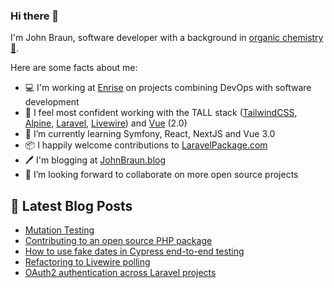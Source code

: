 ### Hi there 👋

I'm John Braun, software developer with a background in [organic chemistry 🧪](https://johnbraun.blog/about).

Here are some facts about me:
- 💻 I'm working at [Enrise](https://enrise.com/) on projects combining DevOps with software development
- 🔭 I feel most confident working with the TALL stack ([TailwindCSS](https://tailwindcss.com/), [Alpine](https://github.com/alpinejs/alpine/), [Laravel](https://laravel.com/), [Livewire](https://laravel-livewire.com/)) and [Vue](https://vuejs.org/) (2.0)
- 🌱 I’m currently learning Symfony, React, NextJS and Vue 3.0
- 📦 I happily welcome contributions to [LaravelPackage.com](https://github.com/Jhnbrn90/LaravelPackage.com)
- 🖊️ I'm blogging at [JohnBraun.blog](https://johnbraun.blog)
- 👯 I’m looking forward to collaborate on more open source projects

## 📩 Latest Blog Posts
<!-- BLOG-POST-LIST:START -->
- [Mutation Testing](https://johnbraun.blog/posts/mutation-testing)
- [Contributing to an open source PHP package](https://johnbraun.blog/posts/contributing-to-a-PHP-package)
- [How to use fake dates in Cypress end-to-end testing](https://johnbraun.blog/posts/fake-dates-in-end-to-end-browser-tests)
- [Refactoring to Livewire polling](https://johnbraun.blog/posts/refactoring-to-livewire-polling)
- [OAuth2 authentication across Laravel projects](https://johnbraun.blog/posts/oauth2-authentication-across-laravel-projects)
<!-- BLOG-POST-LIST:END -->
